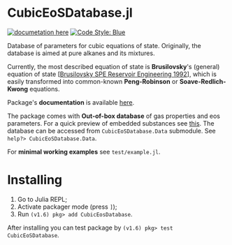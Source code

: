 # CubicEoSDatabase.jl

<!--
old gitlab pipeline
[![pipeline status](https://gitlab.com/stepanzh/cubiceosdatabase.jl/badges/master/pipeline.svg)](https://gitlab.com/stepanzh/cubiceosdatabase.jl/-/commits/master) -->
[![documetation here](https://img.shields.io/badge/docs-latest-informational.svg)](https://stepanzh.github.io/CubicEoSDatabase.jl/)
[![Code Style: Blue](https://img.shields.io/badge/code%20style-blue-4495d1.svg)](https://github.com/invenia/BlueStyle)

Database of parameters for cubic equations of state. Originally, the database is aimed at pure alkanes and its mixtures.

Currently, the most described equation of state is **Brusilovsky**'s (general) equation of state [[Brusilovsky SPE Reservoir Engineering 1992](https://doi.org/10.2118/20180-PA)], which is easily transformed into common-known **Peng-Robinson** or **Soave-Redlich-Kwong** equations.

Package's **documentation** is available [here](https://stepanzh.github.io/CubicEoSDatabase.jl/).

The package comes with **Out-of-box database** of gas properties and eos parameters.
For a quick preview of embedded substances see [this](https://stepanzh.github.io/CubicEoSDatabase.jl/stable/outofboxdb/).
The database can be accessed from `CubicEoSDatabase.Data` submodule. See `help?> CubicEoSDatabase.Data`.

For **minimal working examples** see `test/example.jl`.

# Installing

1. Go to Julia REPL;
2. Activate packager mode (press `]`);
3. Run `(v1.6) pkg> add CubicEosDatabase`.

After installing you can test package by `(v1.6) pkg> test CubicEoSDatabase`.
